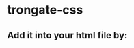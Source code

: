 # trongate-css

## Add it into your html file by:
<link rel="https://gitcdn.link/repo/davidjconnelly/trongate-css/master/trongate.css">


